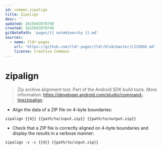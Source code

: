 ```yaml
---
id: common.zipalign
title: Zipalign
desc: ''
updated: 1615663978740
created: 1615663978740
gitNotePath: 'pages/{{ noteHiearchy }}.md'
sources:
  - name: tldr-pages
    url: 'https://github.com/tldr-pages/tldr/blob/master/LICENSE.md'
    license: Creative Commons
---
```

# zipalign

> Zip archive alignment tool.
> Part of the Android SDK build tools.
> More information: <https://developer.android.com/studio/command-line/zipalign>.

- Align the data of a ZIP file on 4-byte boundaries:

`zipalign {{4}} {{path/to/input.zip}} {{path/to/output.zip}}`

- Check that a ZIP file is correctly aligned on 4-byte boundaries and display the results in a verbose manner:

`zipalign -v -c {{4}} {{path/to/input.zip}}`

